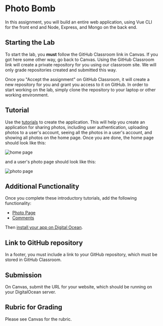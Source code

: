 # Photo Bomb

In this assignment, you will build an entire web application, using Vue CLI for
the front end and Node, Express, and Mongo on the back end.

## Starting the Lab

To start the lab, you **must** follow the GitHub Classroom link in Canvas. If you got here some other way, go back to Canvas. Using the GitHub Classroom link will create a private repository for you using our classroom site. We will only grade repositories created and submitted this way.

Once you "Accept the assignment" on GitHub Classroom, it will create a new repository for you and grant you access to it on GitHub. In order to start working on the lab, simply clone the repository to your laptop or other working environment.

## Tutorial

Use the [tutorials](/tutorials/README.md) to create the application. This will help you create an application for sharing photos, including user authentication,
uploading photos to a user's account, seeing all the photos in a user's account,
and showing all photos on the home page. Once you are done, the home page should
look like this:

![home page](/screenshots/home.png)

and a user's photo page should look like this:

![photo page](/screenshots/uploaded-photos.png)

## Additional Functionality

Once you complete these introductory tutorials, add the following functionality:

- [Photo Page](/tutorials/part7.md)
- [Comments](/tutorials/part8.md)

Then [install your app on Digital Ocean](/tutorials/part9.md).

## Link to GitHub repository

In a footer, you must include a link to your GitHub repository, which must be stored in GitHub Classroom.

## Submission

On Canvas, submit the URL for your website, which should be running on your DigitalOcean server.

## Rubric for Grading

Please see Canvas for the rubric.
